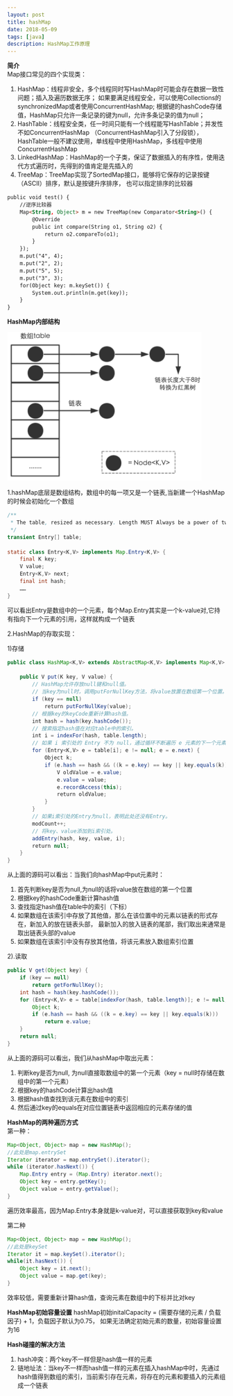 ```yaml
---
layout: post
title: hashMap
date: 2018-05-09
tags: [java]
description: HashMap工作原理
---
```


**简介**<br/>
Map接口常见的四个实现类：<br/>
1. HashMap：线程非安全，多个线程同时写HashMap时可能会存在数据一致性问题；插入及遍历数据无序；
如果要满足线程安全，可以使用Collections的synchronizedMap或者使用ConcurrentHashMap;
根据键的hashCode存储值，HashMap只允许一条记录的键为null，允许多条记录的值为null；
2. HashTable：线程安全类，任一时间只能有一个线程能写HashTable；并发性不如ConcurrentHashMap
（ConcurrentHashMap引入了分段锁），HashTable一般不建议使用，单线程中使用HashMap，多线程中使用ConcurrentHashMap
3. LinkedHashMap：HashMap的一个子类，保证了数据插入的有序性，使用迭代方式遍历时，先得到的值肯定是先插入的
4. TreeMap：TreeMap实现了SortedMap接口，能够将它保存的记录按键（ASCII）排序，默认是按键升序排序，
也可以指定排序的比较器

```html
public void test() {
    //逆序比较器
    Map<String, Object> m = new TreeMap(new Comparator<String>() {
        @Override
        public int compare(String o1, String o2) {
            return o2.compareTo(o1);
        }
    });
    m.put("4", 4);
    m.put("2", 2);
    m.put("5", 5);
    m.put("3", 3);
    for(Object key: m.keySet()) {
        System.out.println(m.get(key));
    }
}
```

**HashMap内部结构**

![hashMap结构图](/images/hashMap.png)

1.hashMap底层是数组结构，数组中的每一项又是一个链表,当新建一个HashMap的时候会初始化一个数组
```java
/**
 * The table, resized as necessary. Length MUST Always be a power of two.
 */
transient Entry[] table;
 
static class Entry<K,V> implements Map.Entry<K,V> {
    final K key;
    V value;
    Entry<K,V> next;
    final int hash;
    ……
}
```
可以看出Entry是数组中的一个元素，每个Map.Entry其实是一个k-value对,它持有指向下一个元素的引用，这样就构成一个链表

2.HashMap的存取实现：<br/>

1)存储
```java
public class HashMap<K,V> extends AbstractMap<K,V> implements Map<K,V>, Cloneable, Serializable {
    
    public V put(K key, V value) {
        // HashMap允许存放null键和null值。
        // 当key为null时，调用putForNullKey方法，将value放置在数组第一个位置。  
        if (key == null)
            return putForNullKey(value);
        // 根据key的keyCode重新计算hash值。
        int hash = hash(key.hashCode());
        // 搜索指定hash值在对应table中的索引。
        int i = indexFor(hash, table.length);
        // 如果 i 索引处的 Entry 不为 null，通过循环不断遍历 e 元素的下一个元素。
        for (Entry<K,V> e = table[i]; e != null; e = e.next) {
            Object k;
            if (e.hash == hash && ((k = e.key) == key || key.equals(k))) {
                V oldValue = e.value;
                e.value = value;
                e.recordAccess(this);
                return oldValue;
            }
        }
        // 如果i索引处的Entry为null，表明此处还没有Entry。
        modCount++;
        // 将key、value添加到i索引处。
        addEntry(hash, key, value, i);
        return null;
    }
}
```
从上面的源码可以看出：当我们向hashMap中put元素时：
1. 首先判断key是否为null,为null的话将value放在数组的第一个位置
2. 根据key的hashCode重新计算hash值
3. 查找指定hash值在table中的索引（下标）
4. 如果数组在该索引中存放了其他值，那么在该位置中的元素以链表的形式存在，新加入的放在链表头部，
最新加入的放入链表的尾部，我们取出来通常是取出链表头部的value
5. 如果数组在该索引中没有存放其他值，将该元素放入数组索引位置

2).读取<br/>
```java
public V get(Object key) {
    if (key == null)
        return getForNullKey();
    int hash = hash(key.hashCode());
    for (Entry<K,V> e = table[indexFor(hash, table.length)]; e != null; e = e.next) {
        Object k;
        if (e.hash == hash && ((k = e.key) == key || key.equals(k)))  
            return e.value;
    }
    return null;
}
```
从上面的源码可以看出，我们从hashMap中取出元素：
1. 判断key是否为null, 为null直接取数组中的第一个元素（key = null时存储在数组中的第一个元素）
2. 根据key的hashCode计算出hash值
3. 根据hash值查找到该元素在数组中的索引
4. 然后通过key的equals在对应位置链表中返回相应的元素存储的值

**HashMap的两种遍历方式**<br/>
第一种：
```java
Map<Object, Object> map = new HashMap();
//此处是map.entrySet
Iterator iterator = map.entrySet().iterator();
while (iterator.hasNext()) {
    Map.Entry entry = (Map.Entry) iterator.next();
    Object key = entry.getKey();
    Object value = entry.getValue();
}
```
遍历效率最高，因为Map.Entry本身就是k-value对，可以直接获取到key和value

第二种
```java
Map<Object, Object> map = new HashMap();
//此处是keySet
Iterator it = map.keySet().iterator();
while(it.hasNext()) {
    Object key = it.next();
    Object value = map.get(key);
}
```
效率较低，需要重新计算hash值，查询元素在数组中的下标并比对key

**HashMap初始容量设置**
hashMap初始initalCapacity = (需要存储的元素 / 负载因子) + 1，负载因子默认为0.75， 如果无法确定初始元素的数量，初始容量设置为16

**Hash碰撞的解决方法**

1. hash冲突：两个key不一样但是hash值一样的元素
2. 链地址法：当key不一样而hash值一样的元素在插入hashMap中时，先通过hash值得到数组的索引，当前索引存在元素，将存在的元素和要插入的元素组成一个链表